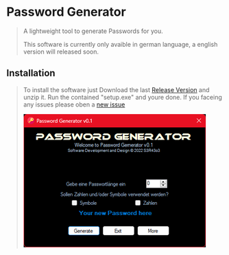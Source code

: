 # Password Generator #

> A lightweight tool to generate Passwords for you.
>
>This software is currently only avaible in german language, a english version will released soon.

## Installation ##

> To install the software just Download the last [Release Version](https://github.com/sera619/PasswordGenerator/releases/tag/v0.0.1) and unzip it.
> Run the contained "setup.exe" and youre done.
> If you faceing any issues please oben a [new issue](https://github.com/sera619/PasswordGenerator/issues)
>
>![Preview](img/preview.png)
